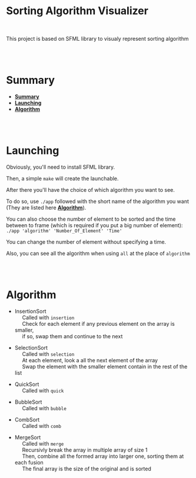 # Sorting Algorithm Visualizer

<br/>

This project is based on SFML library to visualy represent sorting algorithm

<br/>

<br/>

# Summary
* **[Summary](#summary)**
* **[Launching](#launching)**
* **[Algorithm](#algorithm)**

<br/>

<br/>

# Launching

Obviously, you'll need to install SFML library.

Then, a simple `make` will create the launchable.

After there you'll have the choice of which algorithm you want to see.

To do so, use `./app` followed with the short name of the algorithm you want (They are listed here **[Algorithm](#algorithm)**).

You can also choose the number of element to be sorted and the time between to frame (which is required if you put a big number of element): `./app 'algorithm' 'Number_Of_Element' 'Time'`

You can change the number of element without specifying a time.

Also, you can see all the algorithm when using `all` at the place of `algorithm`

<br/>

<br/>

# Algorithm

* InsertionSort  
     Called with `insertion`  
     Check for each element if any previous element on the array is smaller,  
     if so, swap them and continue to the next

* SelectionSort  
     Called with `selection`  
     At each element, look a all the next element of the array  
     Swap the element with the smaller element contain in the rest of the list

* QuickSort  
     Called with `quick`

* BubbleSort  
     Called with `bubble`

* CombSort  
     Called with `comb`

* MergeSort  
     Called with `merge`  
     Recursivly break the array in multiple array of size 1  
     Then, combine all the formed array into larger one, sorting them at each fusion  
     The final array is the size of the original and is sorted

<br/>
